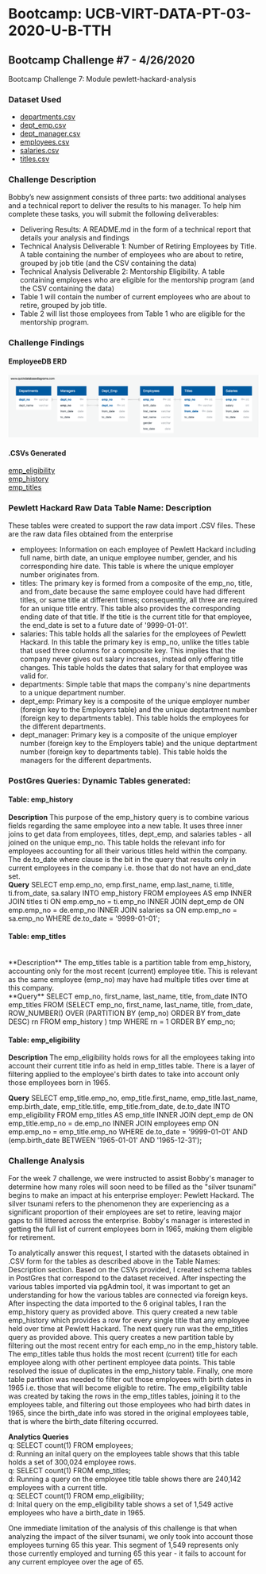 # Bootcamp: UCB-VIRT-DATA-PT-03-2020-U-B-TTH
## Bootcamp Challenge #7 - 4/26/2020
Bootcamp Challenge 7: Module pewlett-hackard-analysis

### Dataset Used
- [departments.csv](https://courses.bootcampspot.com/courses/140/files/35977)
- [dept_emp.csv](https://courses.bootcampspot.com/courses/140/files/35983)
- [dept_manager.csv](https://courses.bootcampspot.com/courses/140/files/35979)
- [employees.csv](https://courses.bootcampspot.com/courses/140/files/36133)
- [salaries.csv](https://courses.bootcampspot.com/courses/140/files/36560)
- [titles.csv](https://courses.bootcampspot.com/courses/140/files/36723)

### Challenge Description
Bobby’s new assignment consists of three parts: two additional analyses and a technical report to deliver the results to his manager. To help him complete these tasks, you will submit the following deliverables:

- Delivering Results: A README.md in the form of a technical report that details your analysis and findings
- Technical Analysis Deliverable 1: Number of Retiring Employees by Title. A table containing the number of employees who are about to retire, grouped by job title (and the CSV containing the data)
- Technical Analysis Deliverable 2: Mentorship Eligibility. A table containing employees who are eligible for the mentorship program (and the CSV containing the data)
- Table 1 will contain the number of current employees who are about to retire, grouped by job title.
- Table 2 will list those employees from Table 1 who are eligible for the mentorship program.

### Challenge Findings
#### EmployeeDB ERD
![EmployeeDB](./analysis/EmployeeDB.png)
#### .CSVs Generated
[emp_eligibility](./analysis/emp_eligibility.csv)
</br>
[emp_history](./analysis/emp_history.csv)
</br>
[emp_titles](./analysis/emp_titles.csv)
</br>

### Pewlett Hackard Raw Data Table Name: Description
These tables were created to support the raw data import .CSV files. These are the raw data files obtained from the enterprise 
- employees: Information on each employee of Pewlett Hackard including full name, birth date, an unique employee number, gender, and his corresponding hire date. This table is where the unique employer number originates from.
- titles: The primary key is formed from a composite of the emp_no, title, and from_date because the same employee could have had different titles, or same title at different times; consequently, all three are required for an unique title entry. This table also provides the corresponding ending date of that title. If the title is the current title for that employee, the end_date is set to a future date of '9999-01-01'.
- salaries: This table holds all the salaries for the employees of Pewlett Hackard. In this table the primary key is emp_no, unlike the titles table that used three columns for a composite key. This implies that the company never gives out salary increases, instead only offering title changes. This table holds the dates that salary for that employee was valid for.
- departments: Simple table that maps the company's nine departments to a unique department number.
- dept_emp: Primary key is a composite of the unique employer number (foreign key to the Employers table) and the unique deptartment number (foreign key to departments table). This table holds the employees for the different departments.
- dept_manager: Primary key is a composite of the unique employer number (foreign key to the Employers table) and the unique deptartment number (foreign key to departments table). This table holds the managers for the different departments.

### PostGres Queries: Dynamic Tables generated:
#### Table: emp_history
**Description**
This purpose of the emp_history query is to combine various fields regarding the same employee into a new table. It uses three inner joins to get data from employees, titles, dept_emp, and salaries tables - all joined on the unique emp_no. This table holds the relevant info for employees accounting for all their various titles held within the company. The de.to_date where clause is the bit in the query that results only in current employees in the company i.e. those that do not have an end_date set.
</br>
**Query**
SELECT 
	emp.emp_no,
	emp.first_name,
	emp.last_name,
	ti.title,
	ti.from_date,
	sa.salary
INTO emp_history
FROM employees AS emp
INNER JOIN titles ti ON emp.emp_no = ti.emp_no
INNER JOIN dept_emp de ON emp.emp_no = de.emp_no
INNER JOIN salaries sa ON emp.emp_no = sa.emp_no
WHERE de.to_date = '9999-01-01';
</br>
#### Table: emp_titles
</br>
**Description**
The emp_titles table is a partition table from emp_history, accounting only for the most recent (current) employee title. This is relevant as the same employee (emp_no) may have had multiple titles over time at this company.

</br>
**Query**
SELECT emp_no,
 first_name,
 last_name,
 title,
 from_date
INTO emp_titles
FROM
 (SELECT emp_no,
 first_name,
 last_name,
 title,
 from_date, ROW_NUMBER() OVER
 (PARTITION BY (emp_no)
 ORDER BY from_date DESC) rn
 FROM emp_history
 ) tmp WHERE rn = 1
ORDER BY emp_no;
</br>

#### Table: emp_eligibility
**Description**
The emp_eligibility holds rows for all the employees taking into account their current title info as held in emp_titles table. There is a layer of filtering applied to the employee's birth dates to take into account only those emplloyees born in 1965.
</br>

**Query**
SELECT 
	emp_title.emp_no,
	emp_title.first_name,
	emp_title.last_name,
	emp.birth_date,
	emp_title.title,
	emp_title.from_date,
	de.to_date
INTO emp_eligibility
FROM emp_titles AS emp_title
INNER JOIN dept_emp de ON emp_title.emp_no = de.emp_no
INNER JOIN employees emp ON emp.emp_no = emp_title.emp_no
WHERE de.to_date = '9999-01-01' AND (emp.birth_date BETWEEN '1965-01-01' AND '1965-12-31');
</br>

### Challenge Analysis
For the week 7 challenge, we were instructed to assist Bobby's manager to determine how many roles will soon need to be filled as the "silver tsunami" begins to make an impact at his enterprise employer: Pewlett Hackard. The silver tsunami refers to the phenomenon they are experiencing as a significant proportion of their employees are set to retire, leaving major gaps to fill littered across the enterprise. Bobby's manager is interested in getting the full list of current employees born in 1965, making them eligible for retirement. 

To analytically answer this request, I started with the datasets obtained in .CSV form for the tables as described above in the Table Names: Description section. Based on the CSVs provided, I created schema tables in PostGres that correspond to the dataset received. After inspecting the various tables imported via pgAdmin tool, it was important to get an understanding for how the various tables are connected via foreign keys. After inspecting the data imported to the 6 original tables, I ran the emp_history query as provided above. This query created a new table emp_history which provides a row for every single title that any employee held over time at Pewlett Hackard. The next query run was the emp_titles query as provided above. This query creates a new partition table by filtering out the most recent entry for each emp_no in the emp_history table. The emp_titles table thus holds the most recent (current) title for each employee along with other pertinent employee data points. This table resolved the issue of duplicates in the emp_history table. Finally, one more table partition was needed to filter out those employees with birth dates in 1965 i.e. those that will become eligible to retire. The emp_eligibility table was created by taking the rows in the emp_titles tables, joining it to the employees table, and filtering out those employees who had birth dates in 1965, since the birth_date info was stored in the original employees table, that is where the birth_date filtering occurred. 

**Analytics Queries**
<br/>
q: SELECT count(1) FROM employees;
<br/>
d: Running an inital query on the employees table shows that this table holds a set of 300,024 employee rows.
<br/>
q: SELECT count(1) FROM emp_titles;
<br/>
d: Running a query on the employee title table shows there are 240,142 employees with a current title.
<br/>
q: SELECT count(1) FROM emp_eligibility;
<br/>
d: Inital query on the emp_eligibility table shows a set of 1,549 active employees who have a birth_date in 1965.
<br/>

One immediate limitation of the analysis of this challenge is that when analyzing the impact of the silver tsunami, we only took into account those employees turning 65 this year. This segment of 1,549 represents only those currently employed and turning 65 this year - it fails to account for any current employee over the age of 65. 
